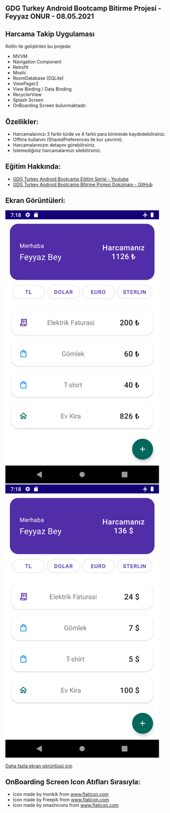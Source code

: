 ## GDG Turkey Android Bootcamp Bitirme Projesi - Feyyaz ONUR - 08.05.2021

Harcama Takip Uygulaması
----

Kotlin ile geliştirilen bu projede:
- MVVM
- Navigation Component
- Retrofit
- Moshi
- RoomDatabase (SQLite)
- ViewPager2
- View Binding / Data Binding
- RecyclerView
- Splash Screen
- OnBoarding Screen bulunmaktadır.

Özellikler:
----
- Harcamalarınızı 3 farklı türde ve 4 farklı para biriminde kaydedebilirsiniz.
- Offline kullanım (SharedPreferences ile kur çevrimi).
- Harcamalarınızın detayını görebilirsiniz.
- İstemediğiniz harcamalarınızı silebilirsiniz.

Eğitim Hakkında:
----
- [GDG Turkey Android Bootcamp Eğitim Serisi - Youtube](https://www.youtube.com/playlist?list=PLZj2Q42tw-6915lSwwLBI8zXJHemcFYnj)
- [GDG Turkey Android Bootcamp Bitirme Projesi Dokümanı - GitHub](https://github.com/erkanercan/android-bootcamp-turkey-bitirme-projesi)

Ekran Görüntüleri:
----
<img src="https://github.com/onurfeyyaz/moneymanager-android-bootcamp-project/blob/main/Screenshots/tlekran.png" width="480" height="850"/>
<img src="https://github.com/onurfeyyaz/moneymanager-android-bootcamp-project/blob/main/Screenshots/dolarekran.png" width="480" height="850"/>

[Daha fazla ekran görüntüsü için](https://github.com/onurfeyyaz/moneymanager-android-bootcamp-project/blob/main/Screenshots/)

OnBoarding Screen Icon Atıfları Sırasıyla:
----
- Icon made by monkik from www.flaticon.com
- Icon made by Freepik from www.flaticon.com
- Icon made by smashicons from www.flaticon.com
